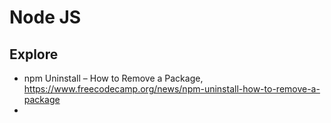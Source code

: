 # Node JS

## Explore
 - npm Uninstall – How to Remove a Package, https://www.freecodecamp.org/news/npm-uninstall-how-to-remove-a-package
 - 